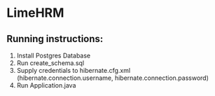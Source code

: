 # LimeHRM

## Running instructions:
1. Install Postgres Database
2. Run create_schema.sql
3. Supply credentials to hibernate.cfg.xml (hibernate.connection.username, hibernate.connection.password)
4. Run Application.java
